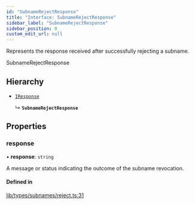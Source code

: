 ```yaml
---
id: "SubnameRejectResponse"
title: "Interface: SubnameRejectResponse"
sidebar_label: "SubnameRejectResponse"
sidebar_position: 0
custom_edit_url: null
---
```


Represents the response received after successfully rejecting a subname.

 SubnameRejectResponse

## Hierarchy

- [`IResponse`](IResponse.md)

  ↳ **`SubnameRejectResponse`**

## Properties

### response

• **response**: `string`

A message or status indicating the outcome of the subname revocation.

#### Defined in

[lib/types/subnames/reject.ts:31](https://github.com/JustaName-id/JustaName-sdk/blob/1dd4ff6/packages/@justaname.id/sdk/src/lib/types/subnames/reject.ts#L31)
